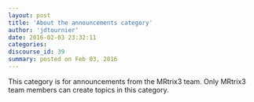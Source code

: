 ```yaml
---
layout: post
title: 'About the announcements category'
author: 'jdtournier'
date: 2016-02-03 23:32:11
categories:
discourse_id: 39
summary: posted on Feb 03, 2016
---
```

This category is for announcements from the MRtrix3 team. Only MRtrix3 team members can create topics in this category.
            